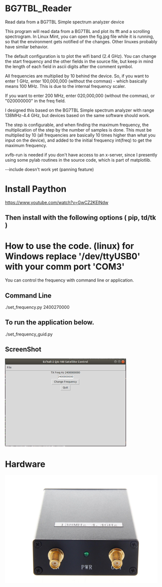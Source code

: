 # BG7TBL_Reader
Read data from a BG7TBL Simple spectrum analyzer device

This program will read data from a BG7TBL and plot its fft and a scrolling spectrogram. In Linux Mint, you can open the fig.jpg file while it is running, so that the environment gets notified of the changes. Other linuxes probably have similar behavior. 

The default configuration is to plot the wifi band (2.4 GHz). You can change the start frequency and the other fields in the source file, but keep in mind the length of each field in ascii digits after the comment symbol.

All frequencies are multiplied by 10 behind the device. So, if you want to enter 1 GHz, enter 100,000,000 (without the commas) - which basically means 100 MHz. This is due to the internal frequency scaler.

If you want to enter 200 MHz, enter 020,000,000 (without the commas), or "020000000" in the freq field.

I designed this based on the BG7TBL Simple spectrum analyzer with range 138MHz-4.4 GHz, but devices based on the same software should work.

The step is configurable, and when finding the maximum frequency, the multiplication of the step by the number of samples is done. This must be multiplied by 10 (all frequencies are basically 10 times higher than what you input on the device), and added to the initial frequency int(freq) to get the maximum frequency.

xvfb-run is needed if you don't have access to an x-server, since I presently using some pylab routines in the source code, which is part of matplotlib.

--include doesn't work yet (panning feature)
# Install Paython
https://www.youtube.com/watch?v=GwCZ2KElNdw
## Then install with the following options ( pip, td/tk )
# How to use the code. (linux)  for Windows replace '/dev/ttyUSB0' with your comm port 'COM3'
You can control the frequency with command line or application.
## Command Line<br>
./set_frequency.py 2400270000<br>
## To run the application below.<br>
./set_frequency_guid.py<br>
## ScreenShot<br>

![QO-100 Local Oscillator](images/Signal_generator_1.png?raw=true "QO-100 Local Oscillator")<br>


# Hardware
![Local Oscillator](images/138MHz_4_4GHz_USB_SMA_5.jpg?raw=true "ADF4350 usb LO ")<br>
